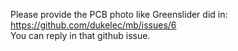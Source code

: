 Please provide the PCB photo like Greenslider did in: https://github.com/dukelec/mb/issues/6  
You can reply in that github issue.